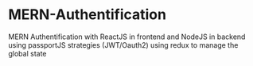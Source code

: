 # MERN-Authentification
MERN Authentification with ReactJS in frontend and NodeJS in backend using passportJS strategies (JWT/Oauth2) 
using redux to manage the global state

